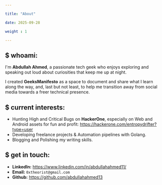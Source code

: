 ```yaml
---

title: "About"

date: 2025-09-28

weight : 1

---
```


  


## $ whoami:
I'm **Abdullah Ahmed**, a passionate tech geek who enjoys exploring and speaking out loud about curiosities that keep me up at night.

I created **GeeksManifesto** as a space to document and share what I learn along the way, and, last but not least, to help me transition away from social media towards a freer technical presence.

## $ current interests:
- Hunting High and Critical Bugs on **HackerOne**, especially on Web and Android assets for fun and profit: https://hackerone.com/entropydrifter?type=user
- Developing freelance projects & Automation pipelines with Golang.
- Blogging and Polishing my writing skills.

## $ get in touch:
- **LinkedIn:** https://www.linkedin.com/in/abdullahahmed11/
- **Email:** `0xtheorist@gmail.com`
- **Github:** https://github.com/abdullahahmed13